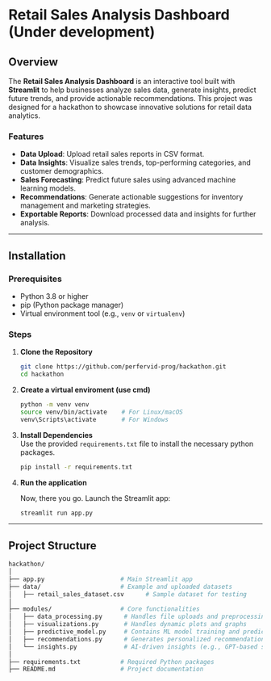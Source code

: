 # Retail Sales Analysis Dashboard (Under development)

## Overview
The **Retail Sales Analysis Dashboard** is an interactive tool built with **Streamlit** to help businesses analyze sales data, generate insights, predict future trends, and provide actionable recommendations. This project was designed for a hackathon to showcase innovative solutions for retail data analytics.

### Features
- **Data Upload**: Upload retail sales reports in CSV format.
- **Data Insights**: Visualize sales trends, top-performing categories, and customer demographics.
- **Sales Forecasting**: Predict future sales using advanced machine learning models.
- **Recommendations**: Generate actionable suggestions for inventory management and marketing strategies.
- **Exportable Reports**: Download processed data and insights for further analysis.

---

## Installation

### Prerequisites
- Python 3.8 or higher
- pip (Python package manager)
- Virtual environment tool (e.g., `venv` or `virtualenv`)

### Steps

1. **Clone the Repository**

   ```bash
   git clone https://github.com/perfervid-prog/hackathon.git
   cd hackathon
   ```
2. **Create a virtual enviroment (use cmd)**

    ```bash
    python -m venv venv
    source venv/bin/activate    # For Linux/macOS
    venv\Scripts\activate       # For Windows
    ```

3. **Install Dependencies**<br>
    Use the provided `requirements.txt` file to install the necessary python packages.

    ```bash
    pip install -r requirements.txt
    ```

4. **Run the application**<br>

    Now, there you go. Launch the Streamlit app:

    ```bash
    streamlit run app.py
    ```
---

## Project Structure

```bash
hackathon/
│
├── app.py                     # Main Streamlit app
├── data/                      # Example and uploaded datasets
│   ├── retail_sales_dataset.csv      # Sample dataset for testing
│
├── modules/                   # Core functionalities
│   ├── data_processing.py      # Handles file uploads and preprocessing
│   ├── visualizations.py       # Handles dynamic plots and graphs
│   ├── predictive_model.py     # Contains ML model training and predictions
│   ├── recommendations.py      # Generates personalized recommendations
│   └── insights.py             # AI-driven insights (e.g., GPT-based summaries)
│
├── requirements.txt           # Required Python packages
├── README.md                  # Project documentation
```
